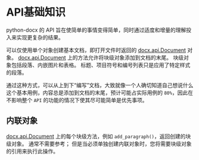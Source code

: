 # API基础知识

[docx.api.Document]: ../api/document.md

python-docx 的 API 旨在使简单的事情变得简单，同时通过适度和增量的理解投入来实现更复杂的结果。

可以仅使用单个对象创建基本文档，即打开文件时返回的 [docx.api.Document] 对象。 [docx.api.Document] 上的方法允许将块级对象添加到文档的末尾。 块级对象包括段落、内嵌图片和表格。 标题、项目符号和编号列表只是应用了特定样式的段落。

通过这种方式，可以从上到下“编写”文档，大致就像一个人确切知道自己想说什么这个基本用例，内容总是添加到文档的末尾，预计可能占实际用例的 `80%`，因此在不影响整个 `API` 的功能的情况下使其尽可能简单是优先事项。

## 内联对象

[docx.api.Document] 上的每个块级方法，例如 `add_paragraph()`，返回创建的块级对象。 通常不需要参考； 但是当必须单独创建内联对象时，您将需要块级对象的引用来执行此操作。
